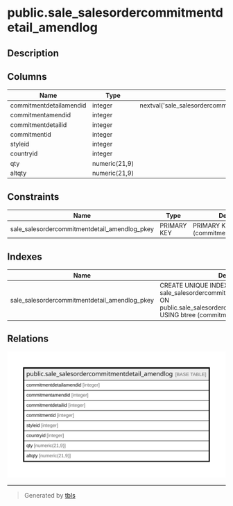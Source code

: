 # public.sale_salesordercommitmentdetail_amendlog

## Description

## Columns

| Name | Type | Default | Nullable | Children | Parents | Comment |
| ---- | ---- | ------- | -------- | -------- | ------- | ------- |
| commitmentdetailamendid | integer | nextval('sale_salesordercommitmentdetail_ame_commitmentdetailamendid_seq'::regclass) | false |  |  |  |
| commitmentamendid | integer |  | true |  |  |  |
| commitmentdetailid | integer |  | true |  |  |  |
| commitmentid | integer |  | true |  |  |  |
| styleid | integer |  | true |  |  |  |
| countryid | integer |  | true |  |  |  |
| qty | numeric(21,9) |  | true |  |  |  |
| altqty | numeric(21,9) |  | true |  |  |  |

## Constraints

| Name | Type | Definition |
| ---- | ---- | ---------- |
| sale_salesordercommitmentdetail_amendlog_pkey | PRIMARY KEY | PRIMARY KEY (commitmentdetailamendid) |

## Indexes

| Name | Definition |
| ---- | ---------- |
| sale_salesordercommitmentdetail_amendlog_pkey | CREATE UNIQUE INDEX sale_salesordercommitmentdetail_amendlog_pkey ON public.sale_salesordercommitmentdetail_amendlog USING btree (commitmentdetailamendid) |

## Relations

![er](public.sale_salesordercommitmentdetail_amendlog.svg)

---

> Generated by [tbls](https://github.com/k1LoW/tbls)

